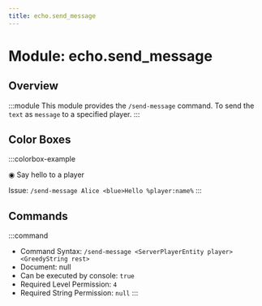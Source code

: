 ```yaml
---
title: echo.send_message
---
```



# Module: echo.send_message

## Overview
:::module
This module provides the `/send-message` command.
To send the `text` as `message` to a specified player.
:::
## Color Boxes

:::colorbox-example

◉ Say hello to a player

Issue: `/send-message Alice <blue>Hello %player:name%`
:::

## Commands
:::command
- Command Syntax: `/send-message <ServerPlayerEntity player> <GreedyString rest>`
- Document: null
- Can be executed by console: `true`
- Required Level Permission: `4`
- Required String Permission: `null`
:::
